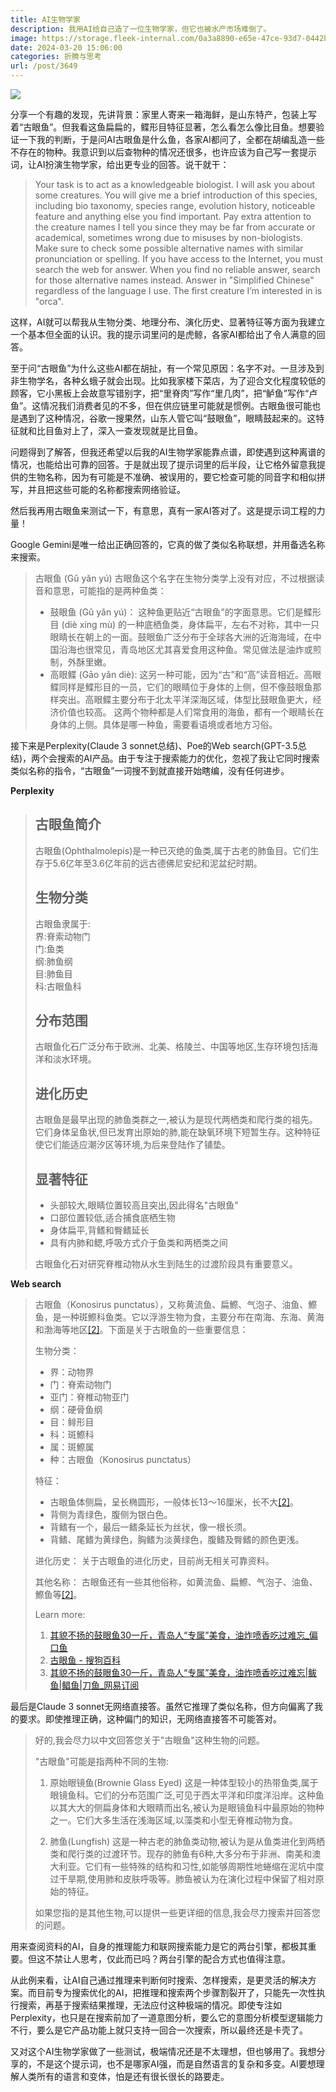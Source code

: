 ```yaml
---
title: AI生物学家
description: 我用AI给自己造了一位生物学家，但它也被水产市场难倒了。
image: https://storage.fleek-internal.com/0a3a8890-e65e-47ce-93d7-0442b9209d38-bucket/blog/posts/2024-03/27b2a2b1d435b113.jpg
date: 2024-03-20 15:06:00
categories: 折腾与思考
url: /post/3649
---
```


![](https://storage.fleek-internal.com/0a3a8890-e65e-47ce-93d7-0442b9209d38-bucket/blog/posts/2024-03/27b2a2b1d435b113.jpg)

分享一个有趣的发现，先讲背景：家里人寄来一箱海鲜，是山东特产，包装上写着“古眼鱼”。但我看这鱼扁扁的，鲽形目特征显著，怎么看怎么像比目鱼。想要验证一下我的判断，于是问AI古眼鱼是什么鱼，各家AI都问了，全都在胡编乱造一些不存在的物种。我意识到以后查物种的情况还很多，也许应该为自己写一套提示词，让AI扮演生物学家，给出更专业的回答。说干就干：

> Your task is to act as a knowledgeable biologist. I will ask you about some creatures. You will give me a brief introduction of this species, including bio taxonomy, species range, evolution history, noticeable feature and anything else you find important. Pay extra attention to the creature names I tell you since they may be far from accurate or academical, sometimes wrong due to misuses by non-biologists. Make sure to check some possible alternative names with similar pronunciation or spelling. If you have access to the Internet, you must search the web for answer. When you find no reliable answer, search for those alternative names instead. Answer in "Simplified Chinese" regardless of the language I use.
> The first creature I’m interested in is "orca".

这样，AI就可以帮我从生物分类、地理分布、演化历史、显著特征等方面为我建立一个基本但全面的认识。我的提示词里问的是虎鲸，各家AI都给出了令人满意的回答。

至于问“古眼鱼”为什么这些AI都在胡扯，有一个常见原因：名字不对。一旦涉及到非生物学名，各种幺蛾子就会出现。比如我家楼下菜店，为了迎合文化程度较低的顾客，它小黑板上会故意写错别字，把“里脊肉”写作“里几肉”，把“鲈鱼”写作“卢鱼”。这情况我们消费者见的不多，但在供应链里可能就是惯例。古眼鱼很可能也是遇到了这种情况，谷歌一搜果然，山东人管它叫“鼓眼鱼”，眼睛鼓起来的。这特征就和比目鱼对上了，深入一查发现就是比目鱼。

问题得到了解答，但我还希望以后我的AI生物学家能靠点谱，即使遇到这种离谱的情况，也能给出可靠的回答。于是就出现了提示词里的后半段，让它格外留意我提供的生物名称，因为有可能是不准确、被误用的，要它检查可能的同音字和相似拼写，并且把这些可能的名称都搜索网络验证。

然后我再用古眼鱼来测试一下，有意思，真有一家AI答对了。这是提示词工程的力量！

Google Gemini是唯一给出正确回答的，它真的做了类似名称联想，并用备选名称来搜索。

> 古眼鱼 (Gǔ yǎn yú)
> 古眼鱼这个名字在生物分类学上没有对应，不过根据读音和意思，可能指的是两种鱼类：
>  * 鼓眼鱼 (Gǔ yǎn yú)： 这种鱼更贴近“古眼鱼”的字面意思。它们是鰈形目 (diè xíng mù) 的一种底栖鱼类，身体扁平，左右不对称，其中一只眼睛长在朝上的一面。鼓眼鱼广泛分布于全球各大洲的近海海域，在中国沿海也很常见，青岛地区尤其喜爱食用这种鱼。常见做法是油炸或煎制，外酥里嫩。
>  * 高眼鲽 (Gāo yǎn diè): 这另一种可能，因为“古”和“高”读音相近。高眼鲽同样是鰈形目的一员，它们的眼睛位于身体的上侧，但不像鼓眼鱼那样突出。高眼鲽主要分布于北太平洋深海区域，体型比鼓眼鱼更大，经济价值也较高。
> 这两个物种都是人们常食用的海鱼，都有一个眼睛长在身体的上侧。具体是哪一种鱼，需要看语境或者地方习俗。

接下来是Perplexity(Claude 3 sonnet总结)、Poe的Web search(GPT-3.5总结)，两个会搜索的AI产品。由于专注于搜索能力的优化，忽视了我让它同时搜索类似名称的指令，“古眼鱼”一词搜不到就直接开始瞎编，没有任何进步。

**Perplexity**

> ## 古眼鱼简介
> 
> 古眼鱼(Ophthalmolepis)是一种已灭绝的鱼类,属于古老的肺鱼目。它们生存于5.6亿年至3.6亿年前的远古德佛尼安纪和泥盆纪时期。
> 
> ## 生物分类
> 
> 古眼鱼隶属于:  
> 界:脊索动物门  
> 门:鱼类  
> 纲:肺鱼纲  
> 目:肺鱼目  
> 科:古眼鱼科
> 
> ## 分布范围
> 
> 古眼鱼化石广泛分布于欧洲、北美、格陵兰、中国等地区,生存环境包括海洋和淡水环境。
> 
> ## 进化历史
> 
> 古眼鱼是最早出现的肺鱼类群之一,被认为是现代两栖类和爬行类的祖先。它们身体呈鱼状,但已发育出原始的肺,能在缺氧环境下短暂生存。这种特征使它们能适应潮汐区等环境,为后来登陆作了铺垫。
> 
> ## 显著特征
> 
> - 头部较大,眼睛位置较高且突出,因此得名"古眼鱼"
> - 口部位置较低,适合捕食底栖生物
> - 身体扁平,背鳍和臀鳍延长
> - 具有内肺和鳃,呼吸方式介于鱼类和两栖类之间
> 
> 古眼鱼化石对研究脊椎动物从水生到陆生的过渡阶段具有重要意义。

**Web search**

> 古眼鱼（Konosirus punctatus），又称黄流鱼、扁鰶、气泡子、油鱼、鰶鱼，是一种斑鰶科鱼类。它以浮游生物为食，主要分布在南海、东海、黄海和渤海等地区[[2]](https://baike.sogou.com/v101570476.htm)。下面是关于古眼鱼的一些重要信息：
> 
> 生物分类：
> - 界：动物界
> - 门：脊索动物门
> - 亚门：脊椎动物亚门
> - 纲：硬骨鱼纲
> - 目：鲱形目
> - 科：斑鰶科
> - 属：斑鰶属
> - 种：古眼鱼（Konosirus punctatus）
> 
> 特征：
> - 古眼鱼体侧扁，呈长椭圆形，一般体长13～16厘米，长不大[[2]](https://baike.sogou.com/v101570476.htm)。
> - 背侧为青绿色，腹侧为银白色。
> - 背鳍有一个，最后一鳍条延长为丝状，像一根长须。
> - 背鳍、尾鳍为黄绿色，胸鳍为淡黄绿色，腹鳍及臀鳍的颜色更浅。
> 
> 进化历史：
> 关于古眼鱼的进化历史，目前尚无相关可靠资料。
> 
> 其他名称：
> 古眼鱼还有一些其他俗称，如黄流鱼、扁鰶、气泡子、油鱼、鰶鱼等[[2]](https://baike.sogou.com/v101570476.htm)。
> 
> Learn more:
> 1. [其貌不扬的鼓眼鱼30一斤，青岛人“专属”美食，油炸喷香吃过难忘_偏口鱼](https://www.sohu.com/a/491048259_100022807)
> 2. [古眼鱼 - 搜狗百科](https://baike.sogou.com/v101570476.htm)
> 3. [其貌不扬的鼓眼鱼30一斤，青岛人“专属”美食，油炸喷香吃过难忘|鲅鱼|鲳鱼|刀鱼_网易订阅](https://www.163.com/dy/article/GKBO40CG0522UM59.html)

最后是Claude 3 sonnet无网络直接答。虽然它推理了类似名称，但方向偏离了我的要求。即使推理正确，这种偏门的知识，无网络直接答不可能答对。

> 好的,我会尽力以中文回答您关于"古眼鱼"这种生物的问题。
> 
> "古眼鱼"可能是指两种不同的生物:
> 
> 1. 原始眼镜鱼(Brownie Glass Eyed)
> 这是一种体型较小的热带鱼类,属于眼镜鱼科。它们的分布范围广泛,可见于西太平洋和印度洋沿岸。这种鱼以其大大的侧扁身体和大眼睛而出名,被认为是眼镜鱼科中最原始的物种之一。它们大多生活在浅海区域,以藻类和小型无脊椎动物为食。
> 
> 2. 肺鱼(Lungfish)
> 这是一种古老的肺鱼类动物,被认为是从鱼类进化到两栖类和爬行类的过渡环节。现存的肺鱼有6种,大多分布于非洲、南美和澳大利亚。它们有一些特殊的结构和习性,如能够周期性地蜷缩在泥坑中度过干旱期,使用肺和皮肤呼吸等。肺鱼被认为在演化过程中保留了相对原始的特征。
> 
> 如果您指的是其他生物,可以提供一些更详细的信息,我会尽力搜索并回答您的问题。

用来查阅资料的AI，自身的推理能力和联网搜索能力是它的两台引擎，都极其重要。但这不禁让人思考，仅此而已吗？两台引擎的配合方式也值得注意。

从此例来看，让AI自己通过推理来判断何时搜索、怎样搜索，是更灵活的解决方案。而目前专为搜索优化的AI，把推理和搜索两个步骤割裂开了，只能先一次性执行搜索，再基于搜索结果推理，无法应付这种极端的情况。即使专注如Perplexity，也只是在搜索前加了一道意图分析，要么它的意图分析模型逻辑能力不行，要么是它产品功能上就只支持一回合一次搜索，所以最终还是卡壳了。

又对这个AI生物学家做了一些测试，极端情况还是不太理想，但也够用了。我想分享的，不是这个提示词，也不是哪家AI强，而是自然语言的复杂和多变。AI要想理解人类所有的语言和变体，怕是还有很长很长的路要走。
